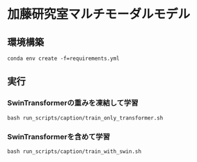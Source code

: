 # 加藤研究室マルチモーダルモデル

## 環境構築
```console
conda env create -f=requirements.yml
```

## 実行

### SwinTransformerの重みを凍結して学習

```console
bash run_scripts/caption/train_only_transformer.sh
```

### SwinTransformerを含めて学習

```console
bash run_scripts/caption/train_with_swin.sh
```
